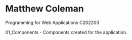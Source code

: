 # Matthew Coleman
Programming for Web Applications C202203

01_Components - Components created for the application.

